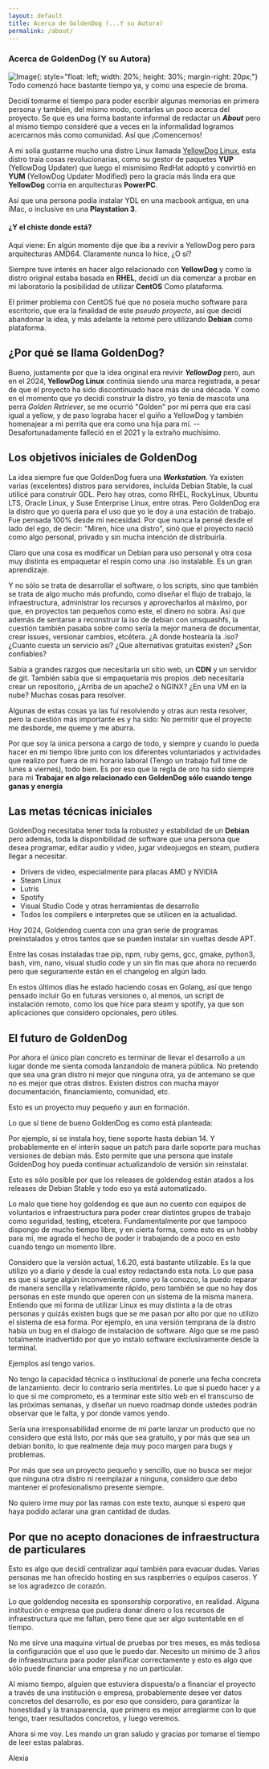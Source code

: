 ```yaml
---
layout: default
title: Acerca de GoldenDog (...Y su Autora)
permalink: /about/
---
```


### Acerca de GoldenDog (Y su Autora)

![Image](assets/images/alexia-profile.png){: style="float: left; width: 20%; height: 30%;  margin-right: 20px;"}
Todo comenzó hace bastante tiempo ya, y como una especie de broma. 

Decidí tomarme el tiempo para poder escribir algunas memorias en primera persona y también, del mismo modo, contarles un poco acerca del proyecto. Se que es una forma bastante informal de redactar un _**About**_ pero al mismo 
tiempo consideré que a veces en la informalidad logramos acercarnos más como comunidad. Así que ¡Comencemos!


A mi solía gustarme mucho una distro Linux llamada [YellowDog Linux](https://en.wikipedia.org/wiki/Yellow_Dog_Linux), esta distro traía cosas revolucionarias, como su gestor de paquetes **YUP** (YellowDog Updater) que luego el 
mismisimo RedHat adoptó y convirtió en **YUM** (YellowDog Updater Modified) pero la gracia más linda era que **YellowDog** corria en arquitecturas **PowerPC**.

Así que una persona podía instalar YDL en una macbook antigua, en una iMac, o inclusive en una **Playstation 3**. 

#### ¿Y el chiste donde está?

Aquí viene: En algún momento dije que iba a revivir a YellowDog pero para arquitecturas AMD64. Claramente nunca lo hice, ¿O sí?

Siempre tuve interés en hacer algo relacionado con **YellowDog** y como la distro original estaba basada en **RHEL**, decidí un día comenzar a probar en mi laboratorio la posibilidad de utilizar **CentOS** Como plataforma.

El primer problema con CentOS fué que no poseía mucho software para escritorio, que era la finalidad de este _pseudo proyecto_, así que decidí abandonar la idea, y más adelante la retomé pero utilizando **Debian** como plataforma.


## ¿Por qué se llama GoldenDog?

Bueno, justamente por que la idea original era revivir _**YellowDog**_ pero, aun en el 2024, **YellowDog Linux** continúa siendo una marca registrada, a pesar de que el proyecto ha sido discontinuado hace más de una década. Y 
como en el momento que yo decidí construir la distro, yo tenía de mascota una perra _Golden Retriever_, se me ocurrió "Golden" por mi perra que era casi igual a yellow, y de paso lograba hacer el guíño a YellowDog y también homenajear a mi perrita que era como una hija para mí. --Desafortunadamente falleció en el 2021 y la extraño muchísimo.


## Los objetivos iniciales de GoldenDog

La idea siempre fue que GoldenDog fuera una _**Workstation**_. Ya existen varias (excelentes) distros para servidores, incluída Debian Stable, la cual utilicé para construir GDL. Pero hay otras, como RHEL, RockyLinux, Ubuntu 
LTS, Oracle Linux, y Suse Enterprise Linux, entre otras. Pero GoldenDog era la distro que yo quería para el uso que yo le doy a una estación de trabajo. Fue pensada 100% desde mi necesidad. Por que nunca la pensé desde el lado 
del ego, de decir: "Miren, hice una distro", sinó que el proyecto nació como algo personal, privado y sin mucha intención de distribuirla.

Claro que una cosa es modificar un Debian para uso personal y otra cosa muy distinta es empaquetar el respin como una .iso instalable. Es un gran aprendizaje. 

Y no sólo se trata de desarrollar el software, o los scripts, sino que también se trata de algo mucho más profundo, como diseñar el flujo de trabajo, la infraestructura, administrar los recursos y aprovecharlos al máximo, por 
que, en proyectos tan pequeños como este, el dinero no sobra. Así que además de sentarse a reconstruir la iso de debian con unsquashfs, la cuestión también pasaba sobre como sería la mejor manera de documentar, crear issues, versionar cambios, etcétera. ¿A donde hostearía la .iso? ¿Cuanto cuesta un servicio así? ¿Que alternativas gratuitas existen? ¿Son confiables?

Sabía a grandes razgos que necesitaría un sitio web, un **CDN** y un servidor de git. También sabía que si empaquetaría mis propios .deb necesitaría crear un repositorio, ¿Arriba de un apache2 o NGINX? ¿En una VM en la nube? 
Muchas cosas para resolver.

Algunas de estas cosas ya las fuí resolviendo y otras aun resta resolver, pero la cuestión más importante es y ha sido: No permitir que el proyecto me desborde, me queme y me aburra.

Por que soy la única persona a cargo de todo, y siempre y cuando lo pueda hacer en mi tiempo libre junto con los diferentes voluntariados y actividades que realizo por fuera de mi horario laboral (Tengo un trabajo full time de lunes a viernes), todo bien. Es por eso que la regla de oro ha sido siempre para mi **Trabajar en algo relacionado con GoldenDog sólo cuando tengo ganas y energía**


## Las metas técnicas iniciales

GoldenDog necesitaba tener toda la robustez y estabilidad de un **Debian** pero además, toda la disponibilidad de software que una persona que desea programar, editar audio y video, jugar videojuegos en steam, pudiera llegar a 
necesitar. 

- Drivers de video, especialmente para placas AMD y NVIDIA 
- Steam Linux 
- Lutris 
- Spotify 
- Visual Studio Code y otras herramientas de desarrollo 
- Todos los compilers e interpretes que se utilicen en la actualidad.

Hoy 2024, Goldendog cuenta con una gran serie de programas preinstalados y otros tantos que se pueden instalar sin vueltas desde APT.

Entre las cosas instaladas trae pip, npm, ruby gems, gcc, gmake, python3, bash, vim, nano, visual studio code y un sin fin mas que ahora no recuerdo pero que seguramente están en el changelog en algún lado.

En estos últimos dias he estado haciendo cosas en Golang, así que tengo pensado incluir Go en futuras versiones o, al menos, un script de instalación remoto, como los que hice para steam y spotify, ya que
son aplicaciones que considero opcionales, pero útiles. 


## El futuro de GoldenDog

Por ahora el único plan concreto es terminar de llevar el desarrollo a un lugar donde me sienta comoda lanzandolo de manera pública. 
No pretendo que sea una gran distro ni mejor que ninguna otra, ya de antemano se que no es mejor que otras distros. Existen distros con mucha mayor documentación, financiamiento, comunidad, etc. 

Esto es un proyecto muy pequeño y aun en formación.

Lo que sí tiene de bueno GoldenDog es como está planteada: 

Por ejemplo, si se instala hoy, tiene soporte hasta debian 14. Y probablemente en el interín saque un patch para darle soporte para muchas versiones de debian más. 
Esto permite que una persona que instale GoldenDog hoy pueda continuar actualizandolo de versión sin reinstalar. 

Esto es sólo posible por que los releases de goldendog están atados a los releases de Debian Stable y todo eso ya está automatizado. 

Lo malo que tiene hoy goldendog es que aun no cuento con equipos de voluntarios e infraestructura para poder crear distintos grupos de trabajo como seguridad, testing, etcetera. Fundamentalmente por que tampoco dispongo de mucho 
tiempo libre, y en cierta forma, como esto es un hobby para mi, me agrada el hecho de poder ir trabajando de a poco en esto cuando tengo un momento libre.


Considero que la versión actual, 1.6.20, está bastante utilizable. Es la que utilizo yo a diario y desde la cual estoy redactando esta nota. Lo que pasa es que si surge algún inconveniente, como yo la conozco, la puedo reparar 
de manera sencilla y relativamente rápido, pero también se que no hay dos personas en este mundo que operen con un sistema de la misma manera. Entiendo que mi forma de utilizar Linux es muy distinta a la de otras personas y 
quizás existen bugs que se me pasan por alto por que no utilizo el sistema de esa forma. Por ejemplo, en una versión temprana de la distro había un bug en el dialogo de instalación de software. Algo que se me pasó totalmente 
inadvertido por que yo instalo software exclusivamente desde la terminal.

Ejemplos así tengo varios.

No tengo la capacidad técnica o institucional de ponerle una fecha concreta de lanzamiento. decir lo contrario sería mentirles. Lo que si puedo hacer y a lo que si me comprometo, es a terminar este sitio web en el transcurso de 
las próximas semanas, y diseñar un nuevo roadmap donde ustedes podrán observar que le falta, y por donde vamos yendo.

Sería una irresponsabilidad enorme de mi parte lanzar un producto que no considero que está listo, por más que sea gratuito, y por más que sea un debian bonito, lo que realmente deja muy poco margen para bugs y problemas.

Por más que sea un proyecto pequeño y sencillo, que no busca ser mejor que ninguna otra distro ni reemplazar a ninguna, considero que debo mantener el profesionalismo presente siempre.

No quiero irme muy por las ramas con este texto, aunque si espero que haya podido aclarar una gran cantidad de dudas. 


## Por que no acepto donaciones de infraestructura de particulares

Esto es algo que decidí centralizar aquí también para evacuar dudas. Varias personas me han ofrecido hosting en sus raspberries o equipos caseros. Y se los agradezco de corazón. 

Lo que goldendog necesita es sponsorship corporativo, en realidad. Alguna institución o empresa que pudiera donar dinero o los recursos de infraestructura que me faltan, pero tiene que ser algo sustentable en el tiempo.

No me sirve una maquina virtual de pruebas por tres meses, es más tediosa la configuración que el uso que le puedo dar. Necesito un mínimo de 3 años de infraestructura para poder planificar correctamente y esto es algo que sólo
puede financiar una empresa y no un particular.

Al mismo tiempo, alguien que estuviera dispuesta/o a financiar el proyecto a través de una institución o empresa, probablemente desee ver datos concretos del desarrollo, es por eso que considero, para garantizar la honestidad y 
la transparencia, que primero es mejor arreglarme con lo que tengo, traer resultados concretos, y luego veremos.


Ahora si me voy. Les mando un gran saludo y gracias por tomarse el tiempo de leer estas palabras.


Alexia
